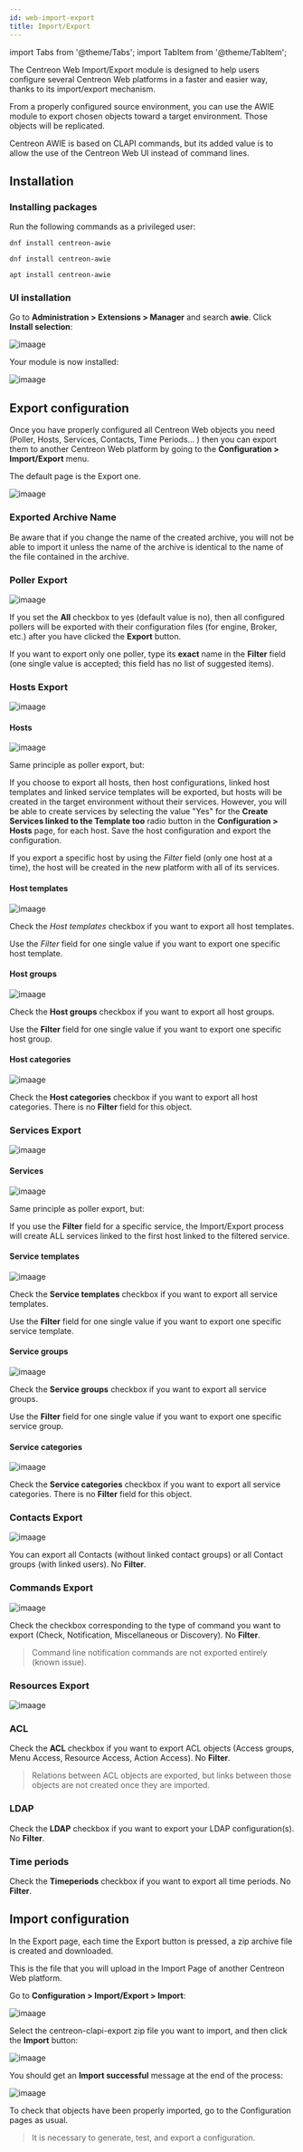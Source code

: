```yaml
---
id: web-import-export
title: Import/Export
---
```


import Tabs from '@theme/Tabs';
import TabItem from '@theme/TabItem';

The Centreon Web Import/Export module is designed to help users configure
several Centreon Web platforms in a faster and easier way, thanks to its
import/export mechanism.

From a properly configured source environment, you can use the AWIE module to
export chosen objects toward a target environment. Those objects will be
replicated.

Centreon AWIE is based on CLAPI commands, but its added value is to allow the use of
the Centreon Web UI instead of command lines.

## Installation

### Installing packages

Run the following commands as a privileged user:

<Tabs groupId="sync">
<TabItem value="Alma / RHEL / Oracle Linux 8" label="Alma / RHEL / Oracle Linux 8">

``` shell
dnf install centreon-awie
```

</TabItem>
<TabItem value="Alma / RHEL / Oracle Linux 9" label="Alma / RHEL / Oracle Linux 9">

``` shell
dnf install centreon-awie
```

</TabItem>
<TabItem value="Debian 11" label="Debian 11">

``` shell
apt install centreon-awie
```

</TabItem>
</Tabs>

### UI installation

Go to **Administration > Extensions > Manager** and search **awie**. Click 
**Install selection**:

![imaage](../assets/configuration/awie/install_01.png)

Your module is now installed:

![imaage](../assets/configuration/awie/install_02.png)

## Export configuration

Once you have properly configured all Centreon Web objects you need (Poller,
Hosts, Services, Contacts, Time Periods... ) then you can export them to
another Centreon Web platform by going to the **Configuration > Import/Export**
menu.

The default page is the Export one.

![imaage](../assets/configuration/awie/exportdefault.png)

### Exported Archive Name

Be aware that if you change the name of the created archive, you will not be
able to import it unless the name of the archive is identical to the name of the
file contained in the archive.

### Poller Export

![imaage](../assets/configuration/awie/poller.png)

If you set the **All** checkbox to yes (default value is no), then all
configured pollers will be exported with their configuration files (for engine,
Broker, etc.) after you have clicked the **Export** button.

If you want to export only one poller, type its **exact** name in the **Filter**
field (one single value is accepted; this field has no list of suggested items).

### Hosts Export

![imaage](../assets/configuration/awie/hostsetc.png)

#### Hosts

![imaage](../assets/configuration/awie/hosts.png)

Same principle as poller export, but:

If you choose to export all hosts, then host configurations, linked host
templates and linked service templates will be exported, but hosts will be
created in the target environment without their services. However, you will be able
to create services by selecting the value "Yes" for the **Create Services linked to
the Template too** radio button in the **Configuration > Hosts** page, for each
host. Save the host configuration and export the configuration.

If you export a specific host by using the *Filter* field (only one host at a
time), the host will be created in the new platform with all of its
services.

#### Host templates

![imaage](../assets/configuration/awie/hoststemplates.png)

Check the *Host templates* checkbox if you want to export all host templates.

Use the *Filter* field for one single value if you want to export one specific
host template.

#### Host groups

![imaage](../assets/configuration/awie/hostgroups.png)

Check the **Host groups** checkbox if you want to export all host groups.

Use the **Filter** field for one single value if you want to export one specific
host group.

#### Host categories

![imaage](../assets/configuration/awie/hostscat.png)

Check the **Host categories** checkbox if you want to export all host
categories. There is no **Filter** field for this object.

### Services Export

![imaage](../assets/configuration/awie/servicesetc.png)

#### Services

![imaage](../assets/configuration/awie/services.png)

Same principle as poller export, but:

If you use the **Filter** field for a specific service, the Import/Export process
will create ALL services linked to the first host linked to the filtered
service.

#### Service templates

![imaage](../assets/configuration/awie/servicestemplates.png)

Check the **Service templates** checkbox if you want to export all service
templates.

Use the **Filter** field for one single value if you want to export one specific
service template.

#### Service groups

![imaage](../assets/configuration/awie/servicegroups.png)

Check the **Service groups** checkbox if you want to export all service groups.

Use the **Filter** field for one single value if you want to export one specific
service group.

#### Service categories

![imaage](../assets/configuration/awie/servicescat.png)

Check the **Service categories** checkbox if you want to export all service
categories. There is no **Filter** field for this object.

### Contacts Export

![imaage](../assets/configuration/awie/contacts.png)

You can export all Contacts (without linked contact groups) or all Contact
groups (with linked users). No **Filter**.

### Commands Export

![imaage](../assets/configuration/awie/commands.png)

Check the checkbox corresponding to the type of command you want to export
(Check, Notification, Miscellaneous or Discovery). No **Filter**.

> Command line notification commands are not exported entirely (known issue).

### Resources Export

![imaage](../assets/configuration/awie/resources.png)

### ACL

Check the **ACL** checkbox if you want to export ACL objects (Access groups,
Menu Access, Resource Access, Action Access). No **Filter**.

> Relations between ACL objects are exported, but links between those 
> objects are not created once they are imported.

### LDAP

Check the **LDAP** checkbox if you want to export your LDAP configuration(s).
No **Filter**.

### Time periods

Check the **Timeperiods** checkbox if you want to export all time periods. No
**Filter**.

## Import configuration

In the Export page, each time the Export button is pressed, a zip archive
file is created and downloaded.

This is the file that you will upload in the Import Page of another Centreon Web
platform.

Go to **Configuration > Import/Export > Import**:

![imaage](../assets/configuration/awie/Import.png)

Select the centreon-clapi-export zip file you want to import, and then click the
**Import** button:

![imaage](../assets/configuration/awie/zipfileuploaded.png)

You should get an **Import successful** message at the end of the process:

![imaage](../assets/configuration/awie/success.png)

To check that objects have been properly imported, go to the Configuration pages as
usual.

> It is necessary to generate, test, and export a configuration.

